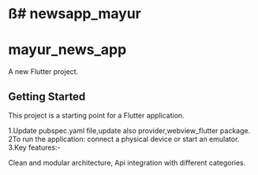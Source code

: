 ß# newsapp_mayur
=======
# mayur_news_app

A new Flutter project.

## Getting Started

This project is a starting point for a Flutter application.


1.Update pubspec.yaml file,update also provider,webview_flutter package.
2To run the application: connect a physical device or start an emulator.
3.Key features:-

Clean and modular architecture,
Api integration with different categories.
